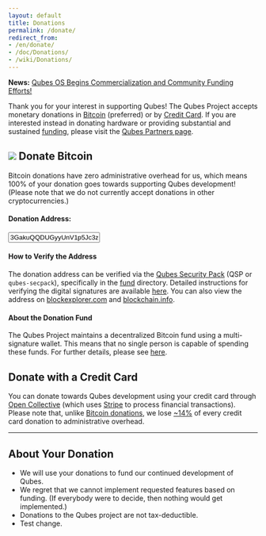 ```yaml
---
layout: default
title: Donations
permalink: /donate/
redirect_from:
- /en/donate/
- /doc/Donations/
- /wiki/Donations/
---
```


**News:** [Qubes OS Begins Commercialization and Community Funding Efforts!](/news/2016/11/30/qubes-commercialization/)

Thank you for your interest in supporting Qubes! The Qubes Project accepts
monetary donations in
<a href="#bitcoin"><i class="fa fa-btc black-icon" aria-hidden="true"></i> Bitcoin</a>
(preferred) or by
<a href="#credit-card"><i class="fa fa-credit-card black-icon" aria-hidden="true"></i> Credit Card</a>.
If you are interested instead in donating hardware or providing substantial and
sustained [funding], please visit the [Qubes Partners page].

<h2 id="bitcoin"><img src="/attachment/site/btc.png"> Donate Bitcoin</h2>

Bitcoin donations have zero administrative overhead for us, which means 100% of
your donation goes towards supporting Qubes development!
(Please note that we do not currently accept donations in other cryptocurrencies.)

#### Donation Address:

<form class="more-bottom">
  <div class="form-group">
  <div class="input-group input-group-lg">
    <span class="input-group-addon" id="donate-btn-icon"><i class="fa fa-btc"></i></span>
    <input type="text" class="form-control" aria-describedby="donate-btc-icon" value="3GakuQQDUGyyUnV1p5Jc3zd6CpQDkDwmDq" readonly>
  </div>
  </div>
</form>

#### How to Verify the Address

The donation address can be verified via the [Qubes Security Pack]
(QSP or `qubes-secpack`), specifically in the [fund] directory. Detailed
instructions for verifying the digital signatures are available [here][verify].
You can also view the address on [blockexplorer.com] and [blockchain.info].

#### About the Donation Fund

The Qubes Project maintains a decentralized Bitcoin fund using a
multi-signature wallet. This means that no single person is capable of spending
these funds. For further details, please see [here][announcement].

<h2 id="credit-card"><i class="fa fa-credit-card" aria-hidden="true"></i> Donate with a Credit Card</h2>

You can donate towards Qubes development using your credit card through
[Open Collective] (which uses [Stripe][stripe] to process financial
transactions). Please note that, unlike [Bitcoin donations], we lose
[~14%][open-collective-faq] of every credit card donation to administrative
overhead.

---

## About Your Donation

- We will use your donations to fund our continued development of Qubes.
- We regret that we cannot implement requested features based on funding. (If
  everybody were to decide, then nothing would get implemented.)
- Donations to the Qubes project are not tax-deductible.
- Test change.

[funding]: /funding/
[Qubes Partners page]: /partners/
[Qubes Security Pack]: /security/pack/
[fund]: https://github.com/QubesOS/qubes-secpack/tree/master/fund
[announcement]: /news/2016/07/13/qubes-distributed-fund/
[verify]: /security/pack/#how-to-obtain-verify-and-read
[blockexplorer.com]: https://blockexplorer.com/address/3GakuQQDUGyyUnV1p5Jc3zd6CpQDkDwmDq
[blockchain.info]: https://blockchain.info/address/3GakuQQDUGyyUnV1p5Jc3zd6CpQDkDwmDq
[Open Collective]: https://opencollective.com/qubes-os
[Bitcoin donations]: #bitcoin
[open-collective-faq]: https://opencollective.com/faq
[stripe]: https://stripe.com

